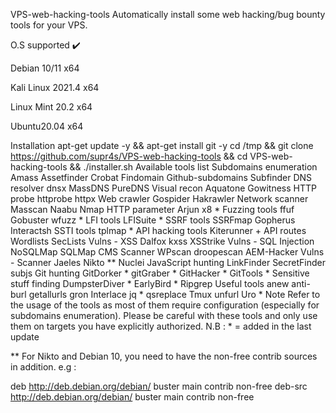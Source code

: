 VPS-web-hacking-tools
Automatically install some web hacking/bug bounty tools for your VPS.

O.S supported ✔️

Debian 10/11 x64

Kali Linux 2021.4 x64

Linux Mint 20.2 x64

Ubuntu20.04 x64

Installation
apt-get update -y && apt-get install git -y
cd /tmp && git clone https://github.com/supr4s/VPS-web-hacking-tools && cd VPS-web-hacking-tools && ./installer.sh
Available tools list
Subdomains enumeration
Amass
Assetfinder
Crobat
Findomain
Github-subdomains
Subfinder
DNS resolver
dnsx
MassDNS
PureDNS
Visual recon
Aquatone
Gowitness
HTTP probe
httprobe
httpx
Web crawler
Gospider
Hakrawler
Network scanner
Masscan
Naabu
Nmap
HTTP parameter
Arjun
x8 *
Fuzzing tools
ffuf
Gobuster
wfuzz *
LFI tools
LFISuite *
SSRF tools
SSRFmap
Gopherus
Interactsh
SSTI tools
tplmap *
API hacking tools
Kiterunner + API routes
Wordlists
SecLists
Vulns - XSS
Dalfox
kxss
XSStrike
Vulns - SQL Injection
NoSQLMap
SQLMap
CMS Scanner
WPscan
droopescan
AEM-Hacker
Vulns - Scanner
Jaeles
Nikto **
Nuclei
JavaScript hunting
LinkFinder
SecretFinder
subjs
Git hunting
GitDorker *
gitGraber *
GitHacker *
GitTools *
Sensitive stuff finding
DumpsterDiver *
EarlyBird *
Ripgrep
Useful tools
anew
anti-burl
getallurls
gron
Interlace
jq *
qsreplace
Tmux
unfurl
Uro *
Note
Refer to the usage of the tools as most of them require configuration (especially for subdomains enumeration).
Please be careful with these tools and only use them on targets you have explicitly authorized.
N.B : * = added in the last update

** For Nikto and Debian 10, you need to have the non-free contrib sources in addition. e.g :

deb http://deb.debian.org/debian/ buster main contrib non-free
deb-src http://deb.debian.org/debian/ buster main contrib non-free

